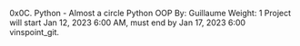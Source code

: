 0x0C. Python - Almost a circle Python OOP By: Guillaume Weight: 1 Project will start Jan 12, 2023 6:00 AM, must end by Jan 17, 2023 6:00 vinspoint_git.